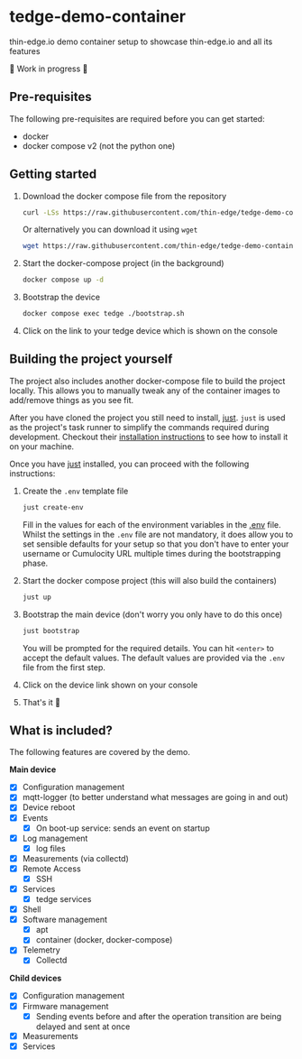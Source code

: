 # tedge-demo-container

thin-edge.io demo container setup to showcase thin-edge.io and all its features

🚧 Work in progress 🚧

## Pre-requisites

The following pre-requisites are required before you can get started:

* docker
* docker compose v2 (not the python one)

## Getting started

1. Download the docker compose file from the repository

    ```sh
    curl -LSs https://raw.githubusercontent.com/thin-edge/tedge-demo-container/main/demos/docker-compose/device/docker-compose.yaml > docker-compose.yaml
    ```

    Or alternatively you can download it using `wget`

    ```sh
    wget https://raw.githubusercontent.com/thin-edge/tedge-demo-container/main/demos/docker-compose/device/docker-compose.yaml
    ```

2. Start the docker-compose project (in the background)

    ```sh
    docker compose up -d
    ```

3. Bootstrap the device

    ```sh
    docker compose exec tedge ./bootstrap.sh
    ```

4. Click on the link to your tedge device which is shown on the console


## Building the project yourself

The project also includes another docker-compose file to build the project locally. This allows you to manually tweak any of the container images to add/remove things as you see fit.

After you have cloned the project you still need to install, [just](https://github.com/casey/just). `just` is used as the project's task runner to simplify the commands required during development. Checkout their [installation instructions](https://just.systems/man/en/chapter_1.html) to see how to install it on your machine.

Once you have [just](https://github.com/casey/just) installed, you can proceed with the following instructions:

1. Create the `.env` template file

    ```sh
    just create-env
    ```

    Fill in the values for each of the environment variables in the [.env](./.env) file. Whilst the settings in the `.env` file are not mandatory, it does allow you to set sensible defaults for your setup so that you don't have to enter your username or Cumulocity URL multiple times during the bootstrapping phase.

2. Start the docker compose project (this will also build the containers)

    ```sh
    just up
    ```

3. Bootstrap the main device (don't worry you only have to do this once)

    ```sh
    just bootstrap
    ```

    You will be prompted for the required details. You can hit `<enter>` to accept the default values. The default values are provided via the `.env` file from the first step.

4. Click on the device link shown on your console

5. That's it 🚀

## What is included?

The following features are covered by the demo.

**Main device**

* [x] Configuration management
* [x] mqtt-logger (to better understand what messages are going in and out)
* [x] Device reboot
* [x] Events
    * [x] On boot-up service: sends an event on startup
* [x] Log management
    * [x] log files
* [x] Measurements (via collectd)
* [x] Remote Access
    * [x] SSH
* [x] Services
    * [x] tedge services
* [x] Shell
* [x] Software management
    * [x] apt
    * [x] container (docker, docker-compose)
* [x] Telemetry
    * [x] Collectd

**Child devices**

* [x] Configuration management
* [x] Firmware management
    * [x] Sending events before and after the operation transition are being delayed and sent at once
* [x] Measurements
* [x] Services
